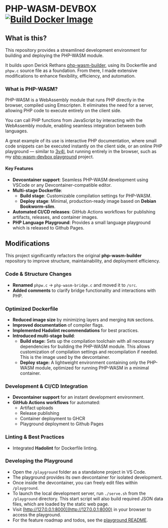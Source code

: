 # PHP-WASM-DEVBOX [![Build Docker Image](https://github.com/jakoch/php-wasm-devbox/actions/workflows/build.yml/badge.svg?branch=main)](https://github.com/jakoch/php-wasm-devbox/actions/workflows/build.yml)

## What is this?

This repository provides a streamlined development environment for building and deploying the PHP-WASM module.

It builds upon Derick Rethans [php-wasm-builder](https://github.com/derickr/php-wasm-builder),
using its Dockerfile and `phpw.c` source file as a foundation.
From there, I made extensive modifications to enhance flexibility, efficiency, and automation.

### What is PHP-WASM?

PHP-WASM is a WebAssembly module that runs PHP directly in the browser, compiled
using Emscripten. It eliminates the need for a server, allowing PHP code to
execute entirely on the client side.

You can call PHP functions from JavaScript by interacting with the WebAssembly
module, enabling seamless integration between both languages.

A great example of its use is interactive PHP documentation, where small code
snippets can be executed instantly on the client side, or an online PHP
playground — similar to [3v4l](https://3v4l.org/), but running entirely in the browser, such as my
[php-wasm-devbox playground](https://jakoch.github.io/php-wasm-devbox/) project.

#### Key Features

- **Devcontainer support**: Seamless PHP-WASM development using VSCode or any Devcontainer-compatible editor.
- **Multi-stage Dockerfile**:
  - **Build stage**: Customizable compilation settings for PHP-WASM.
  - **Deploy stage**: Minimal, production-ready image based on **Debian Bookworm-slim**.
- **Automated CI/CD releases**: GitHub Actions workflows for publishing artifacts, releases, and container images.
- **PHP Language Playground**: Provides a small language playground which is released to Github Pages.

## Modifications

This project significantly refactors the original **php-wasm-builder**
repository to improve structure, maintainability, and deployment efficiency.

### Code & Structure Changes

- **Renamed** `phpw.c` → `php-wasm-bridge.c` and moved it to `/src`.
- **Added comments** to clarify bridge functionality and interactions with PHP.

### Optimized Dockerfile

- **Reduced image size** by minimizing layers and merging `RUN` sections.
- **Improved documentation** of compiler flags.
- **Implemented Hadolint recommendations** for best practices.
- **Introduced multi-stage build**:
  - **Build stage:** Sets up the compilation toolchain with all necessary
    dependencies for building the PHP-WASM module. This allows customization of
    compilation settings and recompilation if needed. This is the image used by
    the devcontainer.
  - **Deploy stage:** A lightweight environment containing only the PHP-WASM
    module, optimized for running PHP-WASM in a minimal container.

### Development & CI/CD Integration

- **Devcontainer support** for an instant development environment.
- **GitHub Actions workflows** for automated:
  - Artifact uploads
  - Release publishing
  - Container deployment to GHCR
  - Playground deployment to Github Pages

### Linting & Best Practices

- Integrated **Hadolint** for Dockerfile linting.

### Developing the Playground

- Open the `/playground` folder as a standalone project in VS Code.
- The playground provides its own devcontainer for isolated development.
- Once inside the devcontainer, you can freely edit files within `/playground`.
- To launch the local development server, run `./serve.sh` from the `/playground` directory.
  This start script will also build required JSON data files, which are loaded by the static web page.
- Visit [http://127.0.0.1:8000](http://127.0.0.1:8000) in your browser to access the playground.
- For the feature roadmap and todos, see the [playground README](./playground/readme.md).
